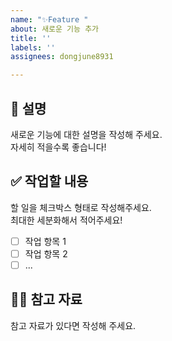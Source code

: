 ```yaml
---
name: "✨Feature "
about: 새로운 기능 추가
title: ''
labels: ''
assignees: dongjune8931

---
```


## 📄 설명  
새로운 기능에 대한 설명을 작성해 주세요.  
자세히 적을수록 좋습니다!

## ✅ 작업할 내용  
할 일을 체크박스 형태로 작성해주세요.  
최대한 세분화해서 적어주세요!

- [ ] 작업 항목 1
- [ ] 작업 항목 2
- [ ] ...

## 🙋🏻 참고 자료  
참고 자료가 있다면 작성해 주세요.
